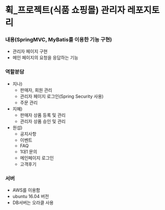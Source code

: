 # 휙_프로젝트(식품 쇼핑몰) 관리자 레포지토리

### 내용(SpringMVC, MyBatis를 이용한 기능 구현)
 - 관리자 페이지 구현
 - 메인 페이지의 요청을 응답하는 기능

### 역할분담
 - 지나)
   - 판매자, 회원 관리
   - 관리자 페이지 로그인(Spring Security 사용)
   - 주문 관리 
 - 지혜)
   - 판매자 상품 등록 및 관리
   - 관리자 상품 승인 및 관리
 - 원섭)
   - 공지사항
   - 이벤트
   - FAQ
   - 1대1 문의
   - 메인페이지 로그인
   - 고객후기
  
### 서버
 - AWS를 이용함
 - ubuntu 16.04 버전
 - DB서버는 오라클 사용
